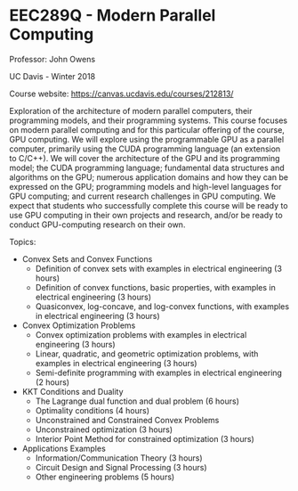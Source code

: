 # EEC289Q - Modern Parallel Computing

Professor: John Owens

UC Davis - Winter 2018


Course website: https://canvas.ucdavis.edu/courses/212813/

Exploration of the architecture of modern parallel computers, their programming models, and their programming systems. This course focuses on modern parallel computing and for this particular offering of the course, GPU computing. We will explore using the programmable GPU as a parallel computer, primarily using the CUDA programming language (an extension to C/C++). We will cover the architecture of the GPU and its programming model; the CUDA programming language; fundamental data structures and algorithms on the GPU; numerous application domains and how they can be expressed on the GPU; programming models and high-level languages for GPU computing; and current research challenges in GPU computing. We expect that students who successfully complete this course will be ready to use GPU computing in their own projects and research, and/or be ready to conduct GPU-computing research on their own.

 
Topics:

- Convex Sets and Convex Functions
  * Definition of convex sets with examples in electrical engineering (3 hours)
  * Definition of convex functions, basic properties, with examples in electrical engineering (3 hours)
  * Quasiconvex, log-concave, and log-convex functions, with  examples in electrical engineering (3 hours)
- Convex Optimization Problems
  * Convex optimization problems with examples in electrical engineering (3 hours)
  * Linear, quadratic, and geometric optimization problems, with examples in electrical engineering (3 hours)
  * Semi-definite programming with examples in electrical engineering (2 hours)
- KKT Conditions and Duality
  * The Lagrange dual function and dual problem (6 hours)
  * Optimality conditions (4 hours)
  * Unconstrained and Constrained Convex Problems
  * Unconstrained optimization (3 hours)
  * Interior Point Method for constrained optimization (3 hours)
- Applications Examples
  * Information/Communication Theory (3 hours)
  * Circuit Design and Signal Processing (3 hours)
  * Other engineering problems (5 hours)